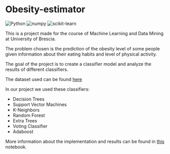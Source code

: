 # Obesity-estimator

![Python](https://img.shields.io/badge/Python-3.8%2B-blue)
![numpy](https://img.shields.io/badge/numpy-1.21.0-blue)
![scikit-learn](https://img.shields.io/badge/scikit--learn-0.24.2-blue)

This is a project made for the course of Machine Learning and Data Mining at University of Brescia.

The problem chosen is the prediction of the obesity level of some people given information about their eating habits and level of physical activity.

The goal of the project is to create a classifier model and analyze the results of different classifiers.

The dataset used can be found [here](https://www.sciencedirect.com/science/article/pii/S2352340919306985#bib1)

In our project we used these classifiers:

- Decision Trees
- Support Vector Machines
- K-Neighbors
- Random Forest
- Extra Trees
- Voting Classifier
- Adaboost

More information about the implementation and results can be found in [this](jupiter_notebook.ipynb) notebook.

